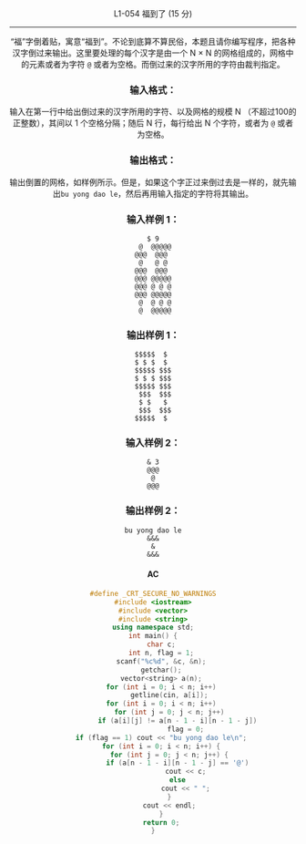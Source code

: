 <center>L1-054 福到了 (15 分)

---

“福”字倒着贴，寓意“福到”。不论到底算不算民俗，本题且请你编写程序，把各种汉字倒过来输出。这里要处理的每个汉字是由一个 N × N 的网格组成的，网格中的元素或者为字符 `@` 或者为空格。而倒过来的汉字所用的字符由裁判指定。

### 输入格式：

输入在第一行中给出倒过来的汉字所用的字符、以及网格的规模 N （不超过100的正整数），其间以 1 个空格分隔；随后 N 行，每行给出 N 个字符，或者为 `@` 或者为空格。

### 输出格式：

输出倒置的网格，如样例所示。但是，如果这个字正过来倒过去是一样的，就先输出`bu yong dao le`，然后再用输入指定的字符将其输出。

### 输入样例 1：

```in
$ 9
 @  @@@@@
@@@  @@@ 
 @   @ @ 
@@@  @@@ 
@@@ @@@@@
@@@ @ @ @
@@@ @@@@@
 @  @ @ @
 @  @@@@@
```

### 输出样例 1：

```out
$$$$$  $ 
$ $ $  $ 
$$$$$ $$$
$ $ $ $$$
$$$$$ $$$
 $$$  $$$
 $ $   $ 
 $$$  $$$
$$$$$  $ 
```

### 输入样例 2：

```in
& 3
@@@
 @ 
@@@
```

### 输出样例 2：

```out
bu yong dao le
&&&
 & 
&&&
```



#### AC

```c++
#define _CRT_SECURE_NO_WARNINGS
#include <iostream>
#include <vector>
#include <string>
using namespace std;
int main() {
    char c;
    int n, flag = 1;
    scanf("%c%d", &c, &n);
    getchar();
    vector<string> a(n);
    for (int i = 0; i < n; i++)
        getline(cin, a[i]);
    for (int i = 0; i < n; i++)
        for (int j = 0; j < n; j++)
            if (a[i][j] != a[n - 1 - i][n - 1 - j])
                flag = 0;
    if (flag == 1) cout << "bu yong dao le\n";
    for (int i = 0; i < n; i++) {
        for (int j = 0; j < n; j++) {
            if (a[n - 1 - i][n - 1 - j] == '@')
                cout << c;
            else
                cout << " ";
        }
        cout << endl;
    }
    return 0;
}
```

